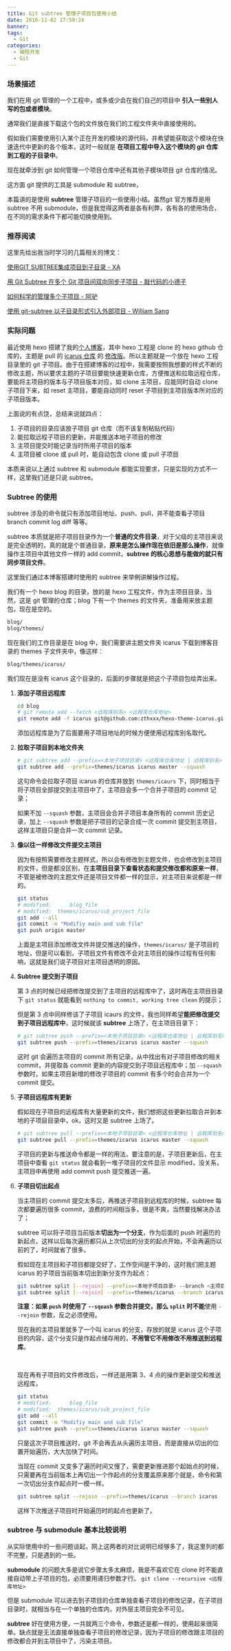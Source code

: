 ```yaml
---
title: Git subtree 管理子项目包使用小结
date: 2016-11-02 17:59:24
banner:
tags:
  - Git
categories:
  - 编程开发
  - Git
---
```



### 场景描述

我们在用 git 管理的一个工程中，或多或少会在我们自己的项目中 **引入一些别人写的包或者模块**。

通常我们是直接下载这个包的文件放在我们的工程文件夹中直接使用的。

假如我们需要使用引入某个正在开发的模块的源代码，并希望能获取这个模块在快速迭代中更新的各个版本，这时一般就是 **在项目工程中导入这个模块的 git 仓库到工程的子目录中**。

现在就牵涉到 git 如何管理一个项目仓库中还有其他子模块项目 git 仓库的情况。

这方面 git 提供的工具是 submodule 和 subtree，

本篇讲的是使用 **subtree** 管理子项目的一些使用小结。虽然git 官方推荐是用 subtree 不用 submodule，但是我觉得这两者是各有利弊，各有各的使用场合，在不同的需求条件下都可能切换使用到。



### 推荐阅读

这里先给出我当时学习的几篇相关的博文：

[使用GIT SUBTREE集成项目到子目录 - XA](http://aoxuis.me/post/2013-08-06-git-subtree)

[用 Git Subtree 在多个 Git 项目间双向同步子项目 - 敲代码的小德子](https://segmentfault.com/a/1190000003969060)

[如何科学的管理多个子项目 - 阿驴](https://segmentfault.com/a/1190000006080556)

[使用 git-subtree 以子目录形式引入外部项目 - William Sang](http://www.tuicool.com/articles/veaEBr)



### 实际问题

最近使用 hexo 搭建了我的[个人博客](legacy-blog.zthxxx.me)，其中 hexo 工程是 clone 的 hexo github 仓库的，主题是 pull 的 [icarus 仓库](https://github.com/ppoffice/hexo-theme-icarus) 的 [修改版](https://github.com/zthxxx/hexo-theme-icarus)。所以主题就是一个放在 hexo 工程目录里的 git 子项目。由于在搭建博客的过程中，我需要按照我想要的样式不断的修改主题，所以要求主题的子项目要能快速更新仓库，方便推送和拉取远程仓库，要能将主项目的版本与子项目版本对应，如 clone 主项目，应能同时自动 clone 子项目下来，如 reset 主项目，要能自动同时 reset 子项目到主项目版本所对应的子项目版本。

上面说的有点饶，总结来说就四点：

1. 子项目的目录应该放子项目 git 仓库（而不该复制粘贴代码）
2. 能拉取远程子项目的更新，并能推送本地子项目的修改
3. 主项目提交时能记录当时所用子项目的版本
4. 主项目被 clone 或 pull 时，能自动包含 clone 或 pull 子项目

本质来说以上通过 subtree 和 submodule 都能实现要求，只是实现的方式不一样，这里我们还是只说 subtree。



### Subtree 的使用

subtree 涉及的命令就只有添加项目地址、push、pull，并不能查看子项目 branch commit log diff 等等。

subtree 本质就是把子项目目录作为一个**普通的文件目录**，对于父级的主项目来说是完全透明的，真的就是个普通目录，**原来是怎么操作现在依旧是那么操作**，就像操作主项目中其他文件一样的 add commit，**subtree 的核心思想与能做的就只有同步项目文件**。

这里我们通过本博客搭建时使用的 subtree 来举例讲解操作过程。

我们有一个 hexo blog 的目录，放的是 hexo 工程文件，作为主项目目录，当然，这是 git 管理的仓库；blog 下有一个 themes 的文件夹，准备用来放主题包，现在是空的。

```bash
blog/
blog/themes/
```

现在我们的工作目录是在 blog 中，我们需要讲主题文件夹 icarus 下载到博客目录的 themes 子文件夹中，像这样：

```bash
blog/themes/icarus/
```

我们现在是没有 icarus 这个目录的，后面的步骤就是把这个子项目包给弄出来。

1. **添加子项目远程库**

   ```bash
   cd blog
   # git remote add --fetch <远程库别名> <远程库仓库地址>
   git remote add -f icarus git@github.com:zthxxx/hexo-theme-icarus.git
   ```

   添加远程库是为了后面要用子项目地址的时候方便使用远程库别名取代。

2. **拉取子项目到本地文件夹**

   ```bash
   # git subtree add --prefix=<本地子项目目录> <远程库仓库地址 | 远程库别名> <分支> --squash
   git subtree add --prefix=themes/icarus icarus master --squash
   ```

   这句命令会拉取子项目 icarus 的仓库并放到 `themes/icaurs` 下，同时相当于将子项目全部提交到主项目中了，主项目会多一个合并子项目的 commit 记录；

   如果不加 `--squash` 参数，主项目会合并子项目本身所有的 commit 历史记录，加上 `--squash` 参数是把子项目的记录合成一次 commit 提交到主项目，这样主项目只是合并一次 commit 记录。

3. **像以往一样修改文件提交主项目**

   因为有按照需要修改主题样式，所以会有修改到主题文件，也会修改到主项目的文件，但是都没区别，在**主项目目录下查看状态和提交修改都和原来一样**，不管是被修改的主题文件还是项目文件都一样的显示，对主项目来说都是一样的。

   ```bash
   git status
   # modified:		blog_file
   # modified: 	themes/icarus/sub_project_file
   git add --all
   git commit -m "Modifiy main and sub file"
   git push origin master
   ```

   上面是主项目添加修改文件并提交推送的操作，`themes/icarus/` 是子项目的地址，但是可以看到，子项目文件有修改不会对主项目的操作过程有任何影响，这就是我们说子项目对主项目透明的原因。

4. **Subtree 提交到子项目**

   第 3 点的时候已经把修改提交到了主项目的远程库中了，这时再在主项目目录下 `git status` 就能看到 `nothing to commit, working tree clean` 的提示；

   但是第 3 点中同样修该了子项目 icaurs 的文件，我也同样希望**能把修改提交到子项目远程库中**，这时候就该 **subtree** 上场了，在主项目目录下：

   ```bash
   # git subtree push --prefix=<本地子项目目录> <远程库仓库地址 | 远程库别名> <分支> --squash
   git subtree push --prefix=themes/icarus icarus master --squash
   ```

   这时 git 会遍历主项目的 commit 所有记录，从中找出有对子项目修改的相关 commit，并提取各 commit 更新的内容提交到子项目远程库中；加 `--squash` 参数时，如果主项目新增的修改子项目的 commit 有多个时会合并为一个 commit 提交。

5. **子项目远程库有更新**

   假如现在子项目的远程库有大量更新的文件，我们想把这些更新拉取合并到本地的子项目目录中，ok，这时又是 subtree 上场了。

   ```bash
   # git subtree pull --prefix=<本地子项目目录> <远程库仓库地址 | 远程库别名> <分支> --squash
   git subtree pull --prefix=themes/icarus icarus master --squash
   ```

   子项目的更新与推送命令都是一样的用法，要注意的是，子项目更新后，在主项目中查看 `git status` 就会看到一堆子项目的文件显示 modified，没关系，主项目中再使用 add commit push 提交推送一遍。

6. **子项目切出起点**

   当主项目的 commit 提交太多后，再推送子项目到远程库的时候，subtree 每次都要遍历很多 commit，浪费的时间相当多，很是不爽，当然要找解决办法了；

   subtree 可以将子项目当前版本**切出为一个分支**，作为后面的 push 时遍历的新起点，这样以后每次遍历都只从上次切出的分支的起点开始，不会再遍历以前的了，时间就省了很多。

   假如现在主项目和子项目都提交好了，工作空间是干净的，这时我们把主题 icarus 的子项目当前版本切出到新分支作为起点：

   ```bash
   git subtree split [--rejoin] --prefix=<本地子项目目录> --branch <主项目中作为放置子项目的分支名>
   git subtree split [--rejoin] --prefix=themes/icarus --branch icarus
   ```

   **注意：**如果 `push` 时使用了 `--squash` 参数合并提交，那么 `split` 时**不能**使用 `--rejoin` 参数，反之必须使用。

   现在我的主项目里就多了一个叫 icarus 的分支，存放的就是 icarus 这个子项目的内容，这个分支只是作起点储存用的，**不用管它不用修改不用推送到远程库**。

   ​

   现在再有子项目的文件修改后，一样还是用第 3、4 点的操作更新提交和推送远程库，

   ```bash
   git status
   # modified:		blog_file
   # modified: 	themes/icarus/sub_project_file
   git add --all
   git commit -m "Modifiy main and sub file"
   git subtree push --prefix=themes/icarus icarus master --squash
   ```

   只是这次子项目推送时，git 不会再去从头遍历主项目，而是直接从切出的位置开始遍历，大大加快了时间。

   当现在 commit 又变多了遍历时间又慢了，需要更新推进那个起始点的时候，只需要再在当前版本上再切出一个作起点的分支覆盖原来那个就是，命令和第一次切出分支作起点时一模一样。

   ```bash
   git subtree split --rejoin --prefix=themes/icarus --branch icarus
   ```

   这样下次推送子项目时开始遍历时的起点也更新了。



### subtree 与 submodule 基本比较说明

从实际使用中的一些问题谈起，网上这两者的对比说明已经够多了，我这里列的都不完整，只是遇到的一些。

**submodule** 的问题大多是说它步骤太多太麻烦，我是不喜欢它在 clone 时不能直接自动带上子项目的包，必须要用递归参数才行。 `git clone --recursive <远程库地址>`

但是 submodule 可以进去到子项目的仓库单独查看子项目的修改记录，在子项目目录时，就相当与在一个单独的仓库内，对外层主项目完全不可见。

**subtree** 好在使用方便，一共就两三个命令，参数还是都一样的，使用起来很简单。缺点就是无法直接单独查看子项目的修改记录，因为子项目的修改跟主项目的修改都合并到主项目中了，污染主项目。





















